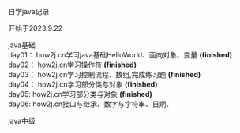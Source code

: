 自学java记录<br>

开始于2023.9.22 <br>

java基础<br>
day01： how2j.cn学习java基础HelloWorld、面向对象、变量 **(finished)** <br>
day02： how2j.cn学习操作符 **(finished)** <br>
day03： how2j.cn学习控制流程、数组,完成练习题 **(finished)**  <br>
day04： how2j.cn学习部分类与对象 **(finished)**  <br>
day05:  how2j.cn学习部分类与对象 **(finished)**  <br>
day06:  how2j.cn接口与继承、数字与字符串、日期、

java中级<br>